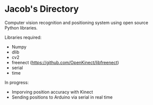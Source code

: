 # Jacob's Directory

Computer vision recognition and positioning system using open source Python libraries.

Libraries required:
  - Numpy
  - dlib
  - cv2
  - freenect (https://github.com/OpenKinect/libfreenect)
  - serial
  - time
  
In progress:
  - Imporving position accuracy with Kinect
  - Sending positions to Arduino via serial in real time
